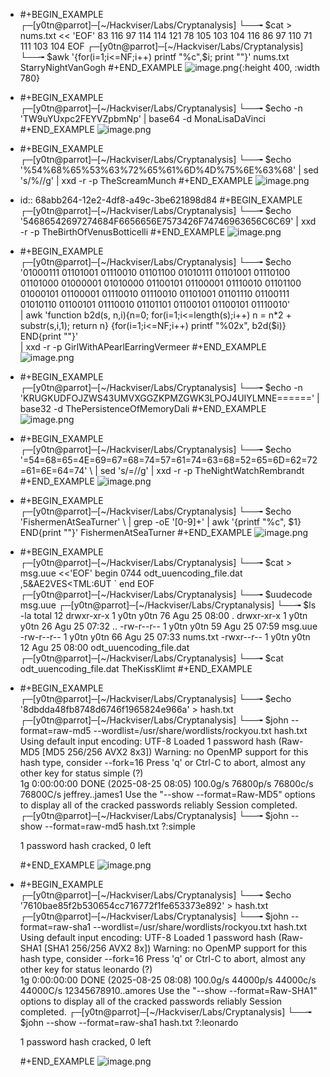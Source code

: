 - #+BEGIN_EXAMPLE
  ┌─[y0tn@parrot]─[~/Hackviser/Labs/Cryptanalysis]
  └──╼ $cat > nums.txt << 'EOF'
  83 116 97 114 114 121 78 105 103 104 116 86 97 110 71 111 103 104
  EOF
  ┌─[y0tn@parrot]─[~/Hackviser/Labs/Cryptanalysis]
  └──╼ $awk '{for(i=1;i<=NF;i++) printf "%c",$i; print ""}' nums.txt
  StarryNightVanGogh
  #+END_EXAMPLE
  ![image.png](../assets/image_1756082330586_0.png){:height 400, :width 780}
- #+BEGIN_EXAMPLE
  ┌─[y0tn@parrot]─[~/Hackviser/Labs/Cryptanalysis]
  └──╼ $echo -n 'TW9uYUxpc2FEYVZpbmNp' | base64 -d
  MonaLisaDaVinci
  #+END_EXAMPLE
  ![image.png](../assets/image_1756082583215_0.png)
- #+BEGIN_EXAMPLE
  ┌─[y0tn@parrot]─[~/Hackviser/Labs/Cryptanalysis]
  └──╼ $echo '%54%68%65%53%63%72%65%61%6D%4D%75%6E%63%68' | sed 's/%//g' | xxd -r -p
  TheScreamMunch
  #+END_EXAMPLE
  ![image.png](../assets/image_1756082713067_0.png)
- id:: 68abb264-12e2-4df8-a49c-3be621898d84
  #+BEGIN_EXAMPLE
  ┌─[y0tn@parrot]─[~/Hackviser/Labs/Cryptanalysis]
  └──╼ $echo '54686542697274684F6656656E7573426F74746963656C6C69' | xxd -r -p
  TheBirthOfVenusBotticelli
  #+END_EXAMPLE
  ![image.png](../assets/image_1756082832343_0.png)
- #+BEGIN_EXAMPLE
  ┌─[y0tn@parrot]─[~/Hackviser/Labs/Cryptanalysis]
  └──╼ $echo '01000111 01101001 01110010 01101100 01010111 01101001 01110100 01101000 01000001 01010000 01100101 01100001 01110010 01101100 01000101 01100001 01110010 01110010 01101001 01101110 01100111 01010110 01100101 01110010 01101101 01100101 01100101 01110010' \
  | awk 'function b2d(s, n,i){n=0; for(i=1;i<=length(s);i++) n = n*2 + substr(s,i,1); return n} {for(i=1;i<=NF;i++) printf "%02x", b2d($i)} END{print ""}' \
  | xxd -r -p
  GirlWithAPearlEarringVermeer
  #+END_EXAMPLE
  ![image.png](../assets/image_1756083116798_0.png)
- #+BEGIN_EXAMPLE
  ┌─[y0tn@parrot]─[~/Hackviser/Labs/Cryptanalysis]
  └──╼ $echo -n 'KRUGKUDFOJZWS43UMVXGGZKPMZGWK3LPOJ4UIYLMNE======' | base32 -d
  ThePersistenceOfMemoryDali
  #+END_EXAMPLE
  ![image.png](../assets/image_1756083185136_0.png)
- #+BEGIN_EXAMPLE
  ┌─[y0tn@parrot]─[~/Hackviser/Labs/Cryptanalysis]
  └──╼ $echo '=54=68=65=4E=69=67=68=74=57=61=74=63=68=52=65=6D=62=72=61=6E=64=74' \ | sed 's/=//g' | xxd -r -p
  TheNightWatchRembrandt
  #+END_EXAMPLE
  ![image.png](../assets/image_1756083263240_0.png)
- #+BEGIN_EXAMPLE
  ┌─[y0tn@parrot]─[~/Hackviser/Labs/Cryptanalysis]
  └──╼ $echo '&#70;&#105;&#115;&#104;&#101;&#114;&#109;&#101;&#110;&#65;&#116;&#83;&#101;&#97;&#84;&#117;&#114;&#110;&#101;&#114;' \ | grep -oE '[0-9]+' | awk '{printf "%c", $1} END{print ""}'
  FishermenAtSeaTurner
  #+END_EXAMPLE
  ![image.png](../assets/image_1756083414374_0.png)
- #+BEGIN_EXAMPLE
  ┌─[y0tn@parrot]─[~/Hackviser/Labs/Cryptanalysis]
  └──╼ $cat > msg.uue <<'EOF'
  begin 0744 odt_uuencoding_file.dat
  ,5&AE2VES<TML:6UT
  `
  end
  EOF
  ┌─[y0tn@parrot]─[~/Hackviser/Labs/Cryptanalysis]
  └──╼ $uudecode msg.uue
  ┌─[y0tn@parrot]─[~/Hackviser/Labs/Cryptanalysis]
  └──╼ $ls -la
  total 12
  drwxr-xr-x 1 y0tn y0tn 76 Agu 25 08:00 .
  drwxr-xr-x 1 y0tn y0tn 26 Agu 25 07:32 ..
  -rw-r--r-- 1 y0tn y0tn 59 Agu 25 07:59 msg.uue
  -rw-r--r-- 1 y0tn y0tn 66 Agu 25 07:33 nums.txt
  -rwxr--r-- 1 y0tn y0tn 12 Agu 25 08:00 odt_uuencoding_file.dat
  ┌─[y0tn@parrot]─[~/Hackviser/Labs/Cryptanalysis]
  └──╼ $cat odt_uuencoding_file.dat 
  TheKissKlimt
  #+END_EXAMPLE
- #+BEGIN_EXAMPLE
  ┌─[y0tn@parrot]─[~/Hackviser/Labs/Cryptanalysis]
  └──╼ $echo '8dbdda48fb8748d6746f1965824e966a' > hash.txt
  ┌─[y0tn@parrot]─[~/Hackviser/Labs/Cryptanalysis]
  └──╼ $john --format=raw-md5 --wordlist=/usr/share/wordlists/rockyou.txt hash.txt
  Using default input encoding: UTF-8
  Loaded 1 password hash (Raw-MD5 [MD5 256/256 AVX2 8x3])
  Warning: no OpenMP support for this hash type, consider --fork=16
  Press 'q' or Ctrl-C to abort, almost any other key for status
  simple           (?)     
  1g 0:00:00:00 DONE (2025-08-25 08:05) 100.0g/s 76800p/s 76800c/s 76800C/s jeffrey..james1
  Use the "--show --format=Raw-MD5" options to display all of the cracked passwords reliably
  Session completed. 
  ┌─[y0tn@parrot]─[~/Hackviser/Labs/Cryptanalysis]
  └──╼ $john --show --format=raw-md5 hash.txt
  ?:simple
  
  1 password hash cracked, 0 left
  
  #+END_EXAMPLE
  ![image.png](../assets/image_1756084016065_0.png)
- #+BEGIN_EXAMPLE
  ┌─[y0tn@parrot]─[~/Hackviser/Labs/Cryptanalysis]
  └──╼ $echo '7610bae85f2b530654cc716772f1fe653373e892' > hash.txt
  ┌─[y0tn@parrot]─[~/Hackviser/Labs/Cryptanalysis]
  └──╼ $john --format=raw-sha1 --wordlist=/usr/share/wordlists/rockyou.txt hash.txt
  Using default input encoding: UTF-8
  Loaded 1 password hash (Raw-SHA1 [SHA1 256/256 AVX2 8x])
  Warning: no OpenMP support for this hash type, consider --fork=16
  Press 'q' or Ctrl-C to abort, almost any other key for status
  leonardo         (?)     
  1g 0:00:00:00 DONE (2025-08-25 08:08) 100.0g/s 44000p/s 44000c/s 44000C/s 12345678910..amores
  Use the "--show --format=Raw-SHA1" options to display all of the cracked passwords reliably
  Session completed. 
  ┌─[y0tn@parrot]─[~/Hackviser/Labs/Cryptanalysis]
  └──╼ $john --show --format=raw-sha1 hash.txt
  ?:leonardo
  
  1 password hash cracked, 0 left
  
  #+END_EXAMPLE
  ![image.png](../assets/image_1756084123986_0.png)